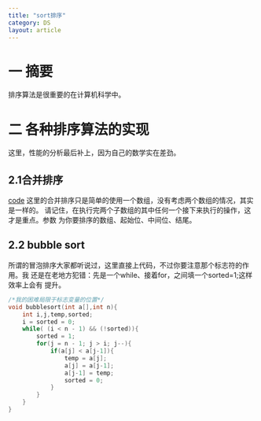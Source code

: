 ```yaml
---
title: "sort排序"
category: DS
layout: article
---
```

# 一 摘要
排序算法是很重要的在计算机科学中。

# 二 各种排序算法的实现
这里，性能的分析最后补上，因为自己的数学实在差劲。

## 2.1合并排序

[code](https://github.com/yuzibo/DS/blob/master/sort/merge.c)
这里的合并排序只是简单的使用一个数组，没有考虑两个数组的情况，其实是一样的。
请记住，在执行完两个子数组的其中任何一个接下来执行的操作，这才是重点。参数
为你要排序的数组、起始位、中间位、结尾。

## 2.2 bubble sort
所谓的冒泡排序大家都听说过，这里直接上代码，不过你要注意那个标志符的作用。我
还是在老地方犯错：先是一个while、接着for，之间填一个sorted=1;这样效率上会有
提升。

```c
/*我的困难局限于标志变量的位置*/
void bubblesort(int a[],int n){
	int i,j,temp,sorted;
	i = sorted = 0;
	while( (i < n - 1) && (!sorted)){
		sorted = 1;
		for(j = n - 1; j > i; j--){
			if(a[j] < a[j-1]){
				temp = a[j];
				a[j] = a[j-1];
				a[j-1] = temp;
				sorted = 0;
			}
		}
	}
}
```



